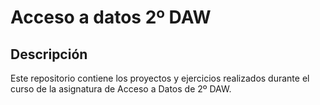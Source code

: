 # Acceso a datos 2º DAW
## Descripción
Este repositorio contiene los proyectos y ejercicios realizados durante el curso de la asignatura de Acceso a Datos de 2º DAW.
